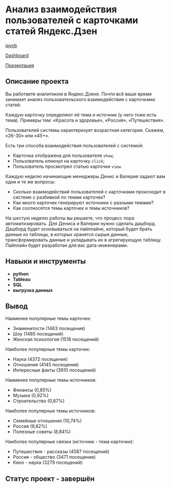 # Анализ взаимодействия пользователей с карточками статей Яндекс.Дзен

[ipynb](https://github.com/volovik-denis/yandex-practicum/blob/main/DA%2012%20Tableau%20Yandex%20Dzen/Анализ%20взаимодействия%20пользователей%20с%20карточками%20статей%20Яндекс.Дзен.ipynb)

[Dashboard](https://public.tableau.com/app/profile/denis.volovik/viz/-_16837954030680/_?publish=yes)

[Презентация](https://github.com/volovik-denis/yandex-practicum/blob/main/DA%2012%20Tableau%20Yandex%20Dzen/Анализ%20взаимодействия%20пользователей%20с%20карточками%20статей%20Яндекс.Дзен.pdf)

## Описание проекта

Вы работаете аналитиком в Яндекс.Дзене. Почти всё ваше время занимает анализ пользовательского взаимодействия с карточками статей.

Каждую карточку определяют её тема и источник (у него тоже есть тема). Примеры тем: «Красота и здоровье», «Россия», «Путешествия».

Пользователей системы характеризует возрастная категория. Скажем, «26-30» или «45+».

Есть три способа взаимодействия пользователей с системой:
* Карточка отображена для пользователя `show`;
* Пользователь кликнул на карточку `click`;
* Пользователь просмотрел статью карточки `view`.

Каждую неделю начинающие менеджеры Денис и Валерия задают вам одни и те же вопросы: 
* Сколько взаимодействий пользователей с карточками происходит в системе с разбивкой по темам карточек?
* Как много карточек генерируют источники с разными темами?
* Как соотносятся темы карточек и темы источников?

На шестую неделю работы вы решаете, что процесс пора автоматизировать. Для Дениса и Валерии нужно сделать дашборд.
Дашборд будет основываться на пайплайне, который будет брать данные из таблицы, в которых хранятся сырые данные, трансформировать данные и укладывать их в агрегирующую таблицу. Пайплайн будет разработан для вас дата-инженерами.

## Навыки и инструменты

- **python**
- **Tableau**
- **SQL**
- **выгрузка данных**

## Вывод

Наименее популярные темы карточек:
* Знаменитости (1463 посещения)
* Шоу (1485 посещений)
* Женская психология (1518 посещений)

Наиболее популярные темы карточек:
* Наука (4372 посещения)
* Отношения (4145 посещения)
* Интересные факты (3910 посещений)

Наименее популярные темы источников:
* Финансы (0,85%)
* Музыка (0,92%)
* Строительство (0,87%)

Наиболее популярные темы источников:
* Семейные отношения (10,74%)
* Россия (9,62%)
* Полезные советы (8,84%)

Наиболее популярные связки (источник - тема карточки):
* Путешествия - рассказы (4587 посещений)
* Россия - общество (3471 посещение)
* Кино - наука (3279 посещений)

## Статус проект - завершён
